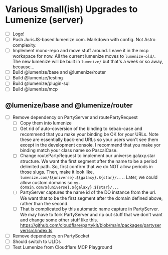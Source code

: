 # Various Small(ish) Upgrades to Lumenize (server)

- [ ] Logo!
- [ ] Push JurisJS-based lumenize.com. Markdown with config. Not Astro complexity.
- [ ] Implement mono-repo and move stuff around. Leave it in the mcp workspace for now. All the current lumenize moves to `lumenize-old/`. The new lumenize will be built in `lumenize/` but that's a week or so away, because...
- [ ] Build @lumenize/base and @lumenize/router
- [ ] Build @lumenize/testing
- [ ] Build @lumenize/plugin-sql
- [ ] Build @lumenize/mcp

## @lumenize/base and @lumenize/router
- [ ] Remove dependency on PartyServer and routePartyRequest
  - [ ] Copy them into lumenize
  - [ ] Get rid of auto-coversion of the binding to kebab-case and recommend that you make your binding be OK for your URLs. Note these are essentially back-end URLs so your users won't see them except in the development console. I recommend that you make yor binding match your class name so PascalCase.
  - [ ] Change routePartyRequest to implement our universe.galaxy.star structure. We want the first segment after the name to be a period delimited path. So, first confirm that we do NOT allow periods in those slugs. Then, make it look like, `lumenize.com/${universe}.${galaxy}.${star}/...`. Later, we could allow custom domains so `my-domain.com/${universe}.${galaxy}.${star}/...`
  - [ ] PartyServer captures the name id of the DO instance from the url. We want that to be the first segment after the domain defined above, rather than the second.
  - [ ] That is complicated by this automatic name capture in PartyServer. We may have to fork PartyServer and rip out stuff that we don't want and change some other stuff like this. https://github.com/cloudflare/partykit/blob/main/packages/partyserver/src/index.ts
- [ ] Remove dependency on PartySocket
- [ ] Should switch to ULIDs
- [ ] Test Lumenize from Cloudflare MCP Playground

